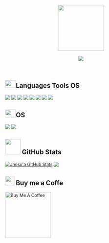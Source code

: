 <div align="center">
  
  <img src="https://avatars.githubusercontent.com/u/80184758?s=400&u=c8438113ec47d10f58e51934c129459dcb3b876a&v=4" width="150px" height="150px"/> &nbsp;
  
  <a href="https://github.com/DenverCoder1/readme-typing-svg"><img src="https://readme-typing-svg.herokuapp.com/?lines=Hallo+Saya+Jhosua;Senang+bisa+bertemu+denganmu&font=Fira%22Code&center=true&width=500&height=45&color=f75c7e&vCenter=true&size=22"></a> &nbsp;
  
</div> &nbsp;

<div>

## <img src="https://raw.githubusercontent.com/TheDudeThatCode/TheDudeThatCode/master/Assets/Developer.gif" width=35 height=25>Languages Tools OS
![](https://img.shields.io/badge/Python-3?style=flat&logo=python&labelColor=white&color=f75c7e)
![](https://img.shields.io/badge/php-blue?style=flat&logo=php&labelColor=white&color=f75c7e)
![](https://img.shields.io/badge/C-blue?style=flat&logo=c&labelColor=blue&color=f75c7e)
![](https://img.shields.io/badge/C%2B%2B-blue?style=flat&logo=c%2B%2B&labelColor=blue&color=f75c7e)
![](https://img.shields.io/badge/-MySQL-4479A1?style=flat&logo=mysql&labelColor=white&color=f75c7e)
![](https://img.shields.io/badge/Tools-Git-informational?style=flat&logo=Git&logoColor=white&color=f75c7e)
![](https://img.shields.io/badge/PyCharm-blue?style=flat&logo=pycharm&labelColor=blue&color=f75c7e)
![](https://img.shields.io/badge/Visual%20Studio%20Code-blue?style=flat&logo=visual-studio-code&labelColor=blue&color=f75c7e)
</div>

<div>

  ## <img src="https://raw.githubusercontent.com/TheDudeThatCode/TheDudeThatCode/master/Assets/Developer.gif" width=35 height=25>OS
  ![](https://img.shields.io/badge/Ubuntu-E95420?style=flat&logo=ubuntu&labelColor=blue&color=f75c7e)
  ![](https://img.shields.io/badge/Windows-10-blue?style=flat&logo=windows&labelColor=blue&color=f75c7e)
  
</div>

<div>

  ## <img src="https://media.giphy.com/media/VgCDAzcKvsR6OM0uWg/giphy.gif" width="50"> GitHub Stats

<a href="https://github.com/Chemutaiselim/Chemutaiselim">
  <img align="center" src="https://github-readme-stats.vercel.app/api?username=jhosuaarch&show_icons=false&line_height=27&count_private=true&title_color=ffffff&text_color=c9cacc&icon_color=f75c7e&bg_color=1d1f21" alt="Jhosu'a GitHub Stats" />
</a>

<a href="https://github.com/Chemutaiselim/Chemutaiselim">
  <img align="center" src="https://github-readme-stats.vercel.app/api/top-langs/?username=jhosuaarch&title_color=ffffff&text_color=c9cacc&icon_color=2bbc8a&bg_color=1d1f21&langs_count=3" />
</a>
  
</div>

<div>
 
  ## <img src="https://raw.githubusercontent.com/jhosuaarch/jhosuaarch/main/buymeacoffee-color.svg" width="30"> Buy me a Coffe
  <a href="https://buymeacoffee.com/jhosuafluxuel" target="_blank"><img src="https://cdn.buymeacoffee.com/buttons/v2/default-red.png" alt="Buy Me A Coffee" width="150" ></a>
  
</div>
